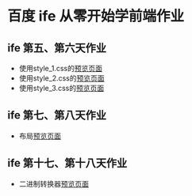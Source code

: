 # 百度 ife 从零开始学前端作业

## ife 第五、第六天作业

* 使用style_1.css的[预览页面](https://p-jiangh.github.io/study-ife-homework/ife-beginner-5-6/resume_style1.html)
* 使用style_2.css的[预览页面](https://p-jiangh.github.io/study-ife-homework/ife-beginner-5-6/resume_style2.html)
* 使用style_3.css的[预览页面](https://p-jiangh.github.io/study-ife-homework/ife-beginner-5-6/resume_style3.html)

## ife 第七、第八天作业

* 布局[预览页面](https://p-jiangh.github.io/study-ife-homework/ife-beginner-7-8/index.html)

## ife 第十七、第十八天作业

* 二进制转换器[预览页面](https://p-jiangh.github.io/study-ife-homework/ife-beginner-17-18/index.html)
